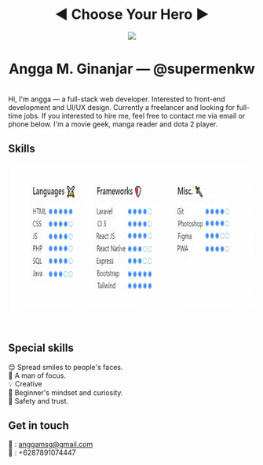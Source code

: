 <h1 align="center">◀️ Choose Your Hero ▶️</h1>
<p align="center">
  <img src="https://scontent.fcgk7-2.fna.fbcdn.net/v/t1.0-9/109972060_1945396285591882_5208485148146325118_o.jpg?_nc_cat=108&_nc_sid=09cbfe&_nc_eui2=AeG7t8ekwpqXZW3lhNxj62XI_pSdjMEcXaD-lJ2MwRxdoCNNYXqafrveZIt4NIToSkVNxxc3_dTUpawe1wxetQO5&_nc_ohc=Yv9fmpR4nosAX80MZF0&_nc_ht=scontent.fcgk7-2.fna&oh=81a366f462e365b812a35d9537fc5931&oe=5F397C52" width="300"/>
</p>
<h1 align="center"> Angga M. Ginanjar — @supermenkw </h1> <br>
Hi, I'm angga — a full-stack web developer. Interested to front-end development and UI/UX design. Currently a freelancer and looking for full-time jobs. If you interested to hire me, feel free to contact me via email or phone below. I'm a movie geek, manga reader and dota 2 player.

## Skills
<p align="center">
<img src="https://raw.githubusercontent.com/supermenkw/supermenkw/master/skill.jpg" height="300">
</p> <br>

## Special skills
😊 Spread smiles to people's faces.<br>
🎯 A man of focus.<br>
💡 Creative <br>
🍏 Beginner's mindset and curiosity.<br>
💖 Safety and trust.<br>

## Get in touch
📧 : anggamsg@gmail.com <br>
📱  : +6287891074447
